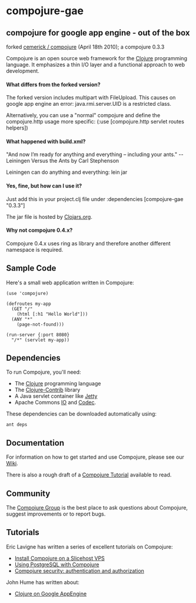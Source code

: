 # compojure-gae 
## compojure for google app engine - out of the box

forked [cemerick / compojure](http://github.com/cemerick/compojure) (April 18th 2010); a compojure 0.3.3 

Compojure is an open source web framework for the [Clojure](http://clojure.org) programming language. It emphasizes a thin I/O layer and a functional approach to web development.

#### What differs from the forked version?
The forked version includes multipart with FileUpload. This causes on google app engine an error: java.rmi.server.UID is a restricted class.

Alternatively, you can use a "normal" compojure and define the compojure.http usage more specific:
    (:use [compojure.http servlet routes helpers])

#### What happened with build.xml?
"And now I’m ready for anything and everything – including your ants." -- Leiningen Versus the Ants by Carl Stephenson

Leiningen can do anything and everything:
    lein jar

#### Yes, fine, but how can I use it?
Just add this in your project.clj file under :dependencies
    [compojure-gae "0.3.3"]

The jar file is hosted by [Clojars.org](http://clojars.org/compojure-gae).

#### Why not compojure 0.4.x?
Compojure 0.4.x uses ring as library and therefore another different namespace is required.


Sample Code
-----------

Here's a small web application written in Compojure:

    (use 'compojure)

    (defroutes my-app
      (GET "/"
        (html [:h1 "Hello World"]))
      (ANY "*"
        (page-not-found)))

    (run-server {:port 8080}
      "/*" (servlet my-app))

Dependencies
------------

To run Compojure, you'll need:

* The [Clojure](http://clojure.org) programming language
* The [Clojure-Contrib](http://code.google.com/p/clojure-contrib/) library
* A Java servlet container like [Jetty](http://www.mortbay.org/jetty/)
* Apache Commons [IO](http://commons.apache.org/io) and
  [Codec](http://commons.apache.org/codec).

These dependencies can be downloaded automatically using:

    ant deps

Documentation
-------------

For information on how to get started and use Compojure, please see our
[Wiki](http://en.wikibooks.org/wiki/Compojure).

There is also a rough draft of a [Compojure Tutorial](http://groups.google.com/group/compojure/browse_thread/thread/3c507da23540da6e)
available to read.

Community
---------

The [Compojure Group](http://groups.google.com/group/compojure) is the best place
to ask questions about Compojure, suggest improvements or to report bugs.

Tutorials
---------

Eric Lavigne has written a series of excellent tutorials on Compojure:

* [Install Compojure on a Slicehost VPS](http://ericlavigne.wordpress.com/2008/12/18/compojure-on-a-slicehost-vps/)
* [Using PostgreSQL with Compojure](http://ericlavigne.wordpress.com/2008/12/28/using-postgresql-with-compojure/)
* [Compojure security: authentication and authorization](http://ericlavigne.wordpress.com/2009/01/04/compojure-security-authentication-and-authorization/)

John Hume has written about: 
* [Clojure on Google AppEngine](http://elhumidor.blogspot.com/2009/04/clojure-on-google-appengine.html)
